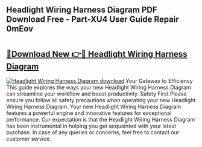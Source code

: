 ## Headlight Wiring Harness Diagram PDF Download Free - Part-XU4 User Guide Repair 0mEov

# <h2><a href="http://dfqetu.blite.top/?on=Headlight+Wiring+Harness+Diagram">🔗Download New 👉🔴 Headlight Wiring Harness Diagram</a></h2>

[![Headlight Wiring Harness Diagram download](https://i.imgur.com/lujVjoI.png)](http://dfqetu.blite.top/?on=Headlight+Wiring+Harness+Diagram)
Your Gateway to Efficiency This guide explores the ways your new Headlight Wiring Harness Diagram can streamline your workflow and boost productivity. Safety First Please ensure you follow all safety precautions when operating your new Headlight Wiring Harness Diagram. Your new Headlight Wiring Harness Diagram features a powerful engine and innovative features for exceptional performance. Our expectation is that the Headlight Wiring Harness Diagram has been instrumental in helping you get acquainted with your latest purchase. In case of any queries or concerns, feel free to contact our customer service.
